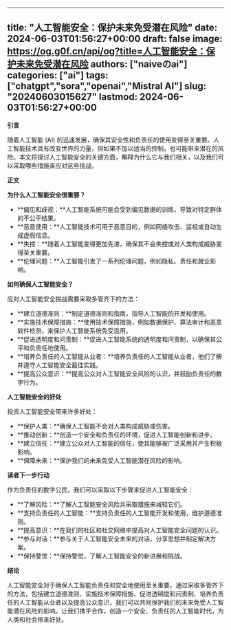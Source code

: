 
---
title: "人工智能安全：保护未来免受潜在风险"
date: 2024-06-03T01:56:27+00:00
draft: false
image: https://og.g0f.cn/api/og?title=人工智能安全：保护未来免受潜在风险
authors: ["naiveのai"]
categories: ["ai"]
tags: ["chatgpt","sora","openai","Mistral AI"]
slug: "20240603015627"
lastmod: 2024-06-03T01:56:27+00:00
---
**引言**

随着人工智能 (AI) 的迅速发展，确保其安全性和负责任的使用变得至关重要。人工智能技术具有改变世界的力量，但如果不加以适当的控制，也可能带来潜在的风险。本文将探讨人工智能安全的关键方面，解释为什么它与我们相关，以及我们可以采取哪些措施来应对这些挑战。

**正文**

**为什么人工智能安全很重要？**

* **偏见和歧视：**人工智能系统可能会受到偏见数据的训练，导致对特定群体的不公平结果。
* **恶意使用：**人工智能技术可用于恶意目的，例如网络攻击、监视或自动生成虚假信息。
* **失控：**随着人工智能变得更加先进，确保其不会失控或对人类构成威胁变得至关重要。
* **伦理问题：**人工智能引发了一系列伦理问题，例如隐私、责任和就业影响。

**如何确保人工智能安全？**

应对人工智能安全挑战需要采取多管齐下的方法：

* **建立道德准则：**制定道德准则和指南，指导人工智能的开发和使用。
* **实施技术保障措施：**使用技术保障措施，例如数据保护、算法审计和恶意软件检测，来保护人工智能系统免受滥用。
* **促进透明度和问责制：**促进人工智能系统的透明度和问责制，以确保其公平和负责任地使用。
* **培养负责任的人工智能从业者：**培养负责任的人工智能从业者，他们了解并遵守人工智能安全最佳实践。
* **提高公众意识：**提高公众对人工智能安全风险的认识，并鼓励负责任的数字行为。

**人工智能安全的好处**

投资人工智能安全带来许多好处：

* **保护人类：**确保人工智能不会对人类构成威胁或伤害。
* **推动创新：**创造一个安全和负责任的环境，促进人工智能创新和进步。
* **建立信任：**建立公众对人工智能的信任，使其能够被广泛采用并产生积极影响。
* **保障未来：**保护我们的未来免受人工智能潜在风险的影响。

**读者下一步行动**

作为负责任的数字公民，我们可以采取以下步骤来促进人工智能安全：

* **了解风险：**了解人工智能安全风险并采取措施来减轻它们。
* **支持负责任的人工智能：**支持负责任的人工智能开发和使用，维护道德准则。
* **提高意识：**在我们的社区和社交网络中提高对人工智能安全问题的认识。
* **参与对话：**参与关于人工智能安全未来的对话，分享思想并制定解决方案。
* **保持警觉：**保持警觉，了解人工智能安全的新进展和挑战。

**结论**

人工智能安全对于确保人工智能负责任和安全地使用至关重要。通过采取多管齐下的方法，包括建立道德准则、实施技术保障措施、促进透明度和问责制、培养负责任的人工智能从业者以及提高公众意识，我们可以共同保护我们的未来免受人工智能潜在风险的影响。让我们携手合作，创造一个安全、负责任的人工智能时代，为人类和社会带来好处。